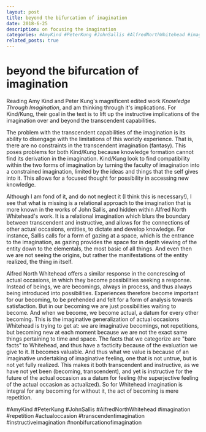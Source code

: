 ```yaml
---
layout: post
title: beyond the bifurcation of imagination
date: 2018-6-25 
description: on focusing the imagination
categories: #AmyKind #PeterKung #JohnSallis #AlfredNorthWhitehead #imagination #repetition #actualoccasion #transcendentimagination #instructiveimagination #nonbifurcationofimagination
related_posts: true
---
```

# beyond the bifurcation of imagination

Reading Amy Kind and Peter Kung's magnificent edited work _Knowledge Through Imagination_, and am thinking through it's implications.  For Kind/Kung, their goal in the text is to lift up the instructive implications of the imagination over and beyond the transcendent capabilities.  

The problem with the transcendent capabilities of the imagination is its ability to disengage with the limitations of this worldly experience.  That is, there are no constraints in the transcendent imagination (fantasy).  This poses problems for both Kind/Kung because knowledge formation cannot find its derivation in the imagination.  Kind/Kung look to find compatibility within the two forms of imagination by turning the faculty of imagination into a constrained imagination, limited by the ideas and things that the self gives into it.  This allows for a focused thought for possibility in accessing new knowledge.

Although I am fond of it, and do not neglect it (I think this is necessary!), I see that what is missing is a relational approach to the imagination that is more known in the works of John Sallis, and hidden within Alfred North Whitehead's work.  It is a relational imagination which blurs the boundary between transcendent and instructive, and allows for the connections of other actual occasions, entities, to dictate and develop knowledge.  For instance, Sallis calls for a form of gazing at a space, which is the entrance to the imagination, as gazing provides the space for in depth viewing of the entity down to the elementals, the most basic of all things.  And even then we are not seeing the origins, but rather the manifestations of the entity realized, the thing in itself.

Alfred North Whitehead offers a similar response in the concrescing of actual occasions, in which they become possibilities seeking a response.  Instead of beings, we are becomings, always in process, and thus always being introduced into possibilities.  Experiences therefore become important for our becoming, to be prehended and felt for a form of analysis towards satisfaction.  But in our becoming we are just possibilities waiting to become.  And when we become, we become actual, a datum for every other becoming.  This is the imaginative generalization of actual occasions Whitehead is trying to get at: we are imaginative becomings, not repetitions, but becoming new at each moment because we are not the exact same things pertaining to time and space.  The facts that we categorize are "bare facts" to Whitehead, and thus have a facticity because of the evaluation we give to it.  It becomes valuable.  And thus what we value is because of an imaginative undertaking of imaginative feeling, one that is not untrue, but is not yet fully realized.  This makes it both transcendent and instructive, as we have not yet been (becoming, transcendent), and yet is instructive for the future of the actual occasion as a datum for feeling (the superjective feeling of the actual occasion as actualized).  So for Whitehead imagination is integral for any becoming for without it, the act of becoming is mere repetition.

#AmyKind #PeterKung #JohnSallis #AlfredNorthWhitehead #imagination #repetition #actualoccasion #transcendentimagination #instructiveimagination #nonbifurcationofimagination
